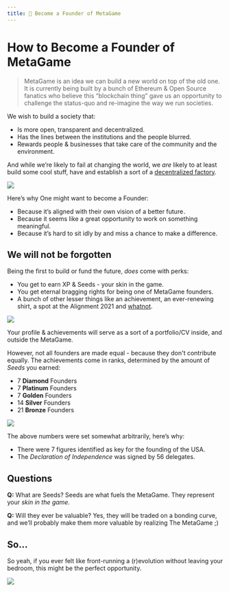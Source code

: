 ```yaml
---
title: 👑 Become a Founder of MetaGame
---
```


# How to Become a Founder of MetaGame

>MetaGame is an idea we can build a new world on top of the old one.  
It is currently being built by a bunch of Ethereum & Open Source fanatics who believe this “blockchain thing” gave us an opportunity to challenge the status-quo and re-imagine the way we run societies.

We wish to build a society that:

-   Is more open, transparent and decentralized.
-   Has the lines between the institutions and the people blurred.
-   Rewards people & businesses that take care of the community and the environment.
    

And while we’re likely to fail at changing the world, we _are_ likely to at least build some cool stuff, have and establish a  sort of a [decentralized factory](https://metagame.substack.com/p/narrative-1-a-decentralized-factory).



[![](https://cdn.substack.com/image/fetch/w_1456,c_limit,f_auto,q_auto:good/https%3A%2F%2Fbucketeer-e05bbc84-baa3-437e-9518-adb32be77984.s3.amazonaws.com%2Fpublic%2Fimages%2Fea63f8c4-399f-4668-a0c8-a47f3756dc0a_873x489.png)](https://cdn.substack.com/image/fetch/c_limit,f_auto,q_auto:good/https%3A%2F%2Fbucketeer-e05bbc84-baa3-437e-9518-adb32be77984.s3.amazonaws.com%2Fpublic%2Fimages%2Fea63f8c4-399f-4668-a0c8-a47f3756dc0a_873x489.png)

Here’s why One might want to become a Founder:

-   Because it’s aligned with their own vision of a better future .
- Because it seems like a great opportunity to work on something meaningful.
-   Because it’s hard to sit idly by and miss a chance to make a difference.
    

## **We will not be forgotten**
Being the first to build or fund the future, _does_ come with perks:

-   You get to earn XP & Seeds - your skin in the game.
-   You get eternal bragging rights for being one of MetaGame founders. 
- A bunch of other lesser things like an achievement, an ever-renewing shirt, a spot at the Alignment 2021 and [whatnot](https://forum.metagame.wtf/t/why-hodl-seeds/187).
    

[![](https://cdn.substack.com/image/fetch/w_1456,c_limit,f_auto,q_auto:good/https%3A%2F%2Fbucketeer-e05bbc84-baa3-437e-9518-adb32be77984.s3.amazonaws.com%2Fpublic%2Fimages%2F65783501-3028-469f-9c56-006f65a8ac99_423x651.png)](https://cdn.substack.com/image/fetch/c_limit,f_auto,q_auto:good/https%3A%2F%2Fbucketeer-e05bbc84-baa3-437e-9518-adb32be77984.s3.amazonaws.com%2Fpublic%2Fimages%2F65783501-3028-469f-9c56-006f65a8ac99_423x651.png)

Your profile & achievements will serve as a sort of a portfolio/CV inside, and outside the MetaGame. 

However, not all founders are made equal - because they don't contribute equally.
The achievements come in ranks, determined by the amount of _Seeds_ you earned:

-   7 **Diamond** Founders
-   7 **Platinum** Founders
-   7 **Golden** Founders
-   14 **Silver** Founders
-   21 **Bronze** Founders
    

[![](https://cdn.substack.com/image/fetch/w_1456,c_limit,f_auto,q_auto:good/https%3A%2F%2Fbucketeer-e05bbc84-baa3-437e-9518-adb32be77984.s3.amazonaws.com%2Fpublic%2Fimages%2F0ba3f285-bb4a-40be-be21-ec77637f9a86_637x197.png)](https://cdn.substack.com/image/fetch/c_limit,f_auto,q_auto:good/https%3A%2F%2Fbucketeer-e05bbc84-baa3-437e-9518-adb32be77984.s3.amazonaws.com%2Fpublic%2Fimages%2F0ba3f285-bb4a-40be-be21-ec77637f9a86_637x197.png)

The above numbers were set somewhat arbitrarily, here’s why:

-   There were 7 figures identified as key for the founding of the USA.
-   The _Declaration of Independence_ was signed by 56 delegates.
    

## Questions
**Q:** What are Seeds?
Seeds are what fuels the MetaGame. They represent your _skin in the game._

**Q:** Will they ever be valuable?
Yes, they will be traded on a bonding curve, and we’ll probably make them more valuable by realizing The MetaGame ;)

## So…
So yeah, if you ever felt like front-running a (r)evolution without leaving your bedroom, this might be the perfect opportunity.

[![](https://cdn.substack.com/image/fetch/w_1456,c_limit,f_auto,q_auto:good/https%3A%2F%2Fbucketeer-e05bbc84-baa3-437e-9518-adb32be77984.s3.amazonaws.com%2Fpublic%2Fimages%2Feb85696f-5f58-4c67-9e67-f9132c5ce6bc_881x610.png)](https://cdn.substack.com/image/fetch/c_limit,f_auto,q_auto:good/https%3A%2F%2Fbucketeer-e05bbc84-baa3-437e-9518-adb32be77984.s3.amazonaws.com%2Fpublic%2Fimages%2Feb85696f-5f58-4c67-9e67-f9132c5ce6bc_881x610.png)
